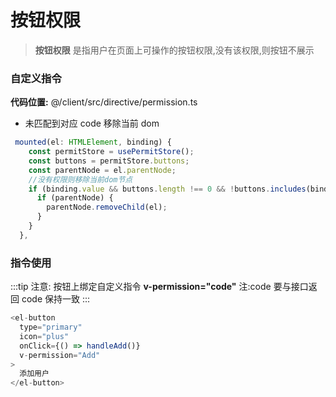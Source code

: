 # 按钮权限

> **按钮权限** 是指用户在页面上可操作的按钮权限,没有该权限,则按钮不展示

### 自定义指令

**代码位置:** @/client/src/directive/permission.ts

- 未匹配到对应 code 移除当前 dom

```js
 mounted(el: HTMLElement, binding) {
    const permitStore = usePermitStore();
    const buttons = permitStore.buttons;
    const parentNode = el.parentNode;
    //没有权限则移除当前dom节点
    if (binding.value && buttons.length !== 0 && !buttons.includes(binding.value)) {
      if (parentNode) {
        parentNode.removeChild(el);
      }
    }
  },
```

### 指令使用

:::tip 注意:
按钮上绑定自定义指令 **v-permission="code"**
注:code 要与接口返回 code 保持一致
:::

```js
<el-button
  type="primary"
  icon="plus"
  onClick={() => handleAdd()}
  v-permission="Add"
>
  添加用户
</el-button>
```
